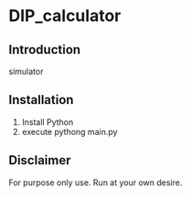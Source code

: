 # DIP_calculator

## Introduction
simulator

## Installation
1. Install Python
2. execute pythong main.py

## Disclaimer
For purpose only use. Run at your own desire.
